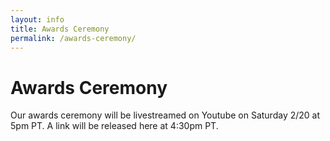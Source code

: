 ```yaml
---
layout: info
title: Awards Ceremony
permalink: /awards-ceremony/
---
```


# Awards Ceremony

Our awards ceremony will be livestreamed on Youtube on Saturday 2/20 at 5pm PT. A link will be released here at 4:30pm PT.

